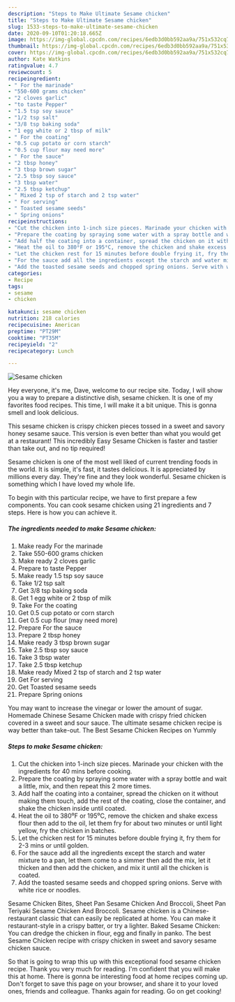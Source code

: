 ```yaml
---
description: "Steps to Make Ultimate Sesame chicken"
title: "Steps to Make Ultimate Sesame chicken"
slug: 1533-steps-to-make-ultimate-sesame-chicken
date: 2020-09-10T01:20:18.665Z
image: https://img-global.cpcdn.com/recipes/6edb3d0bb592aa9a/751x532cq70/sesame-chicken-recipe-main-photo.jpg
thumbnail: https://img-global.cpcdn.com/recipes/6edb3d0bb592aa9a/751x532cq70/sesame-chicken-recipe-main-photo.jpg
cover: https://img-global.cpcdn.com/recipes/6edb3d0bb592aa9a/751x532cq70/sesame-chicken-recipe-main-photo.jpg
author: Kate Watkins
ratingvalue: 4.7
reviewcount: 5
recipeingredient:
- " For the marinade"
- "550-600 grams chicken"
- "2 cloves garlic"
- "to taste Pepper"
- "1.5 tsp soy sauce"
- "1/2 tsp salt"
- "3/8 tsp baking soda"
- "1 egg white or 2 tbsp of milk"
- " For the coating"
- "0.5 cup potato or corn starch"
- "0.5 cup flour may need more"
- " For the sauce"
- "2 tbsp honey"
- "3 tbsp brown sugar"
- "2.5 tbsp soy sauce"
- "3 tbsp water"
- "2.5 tbsp ketchup"
- " Mixed 2 tsp of starch and 2 tsp water"
- " For serving"
- " Toasted sesame seeds"
- " Spring onions"
recipeinstructions:
- "Cut the chicken into 1-inch size pieces. Marinade your chicken with the ingredients for 40 mins before cooking."
- "Prepare the coating by spraying some water with a spray bottle and wait a little, mix, and then repeat this 2 more times."
- "Add half the coating into a container, spread the chicken on it without making them touch, add the rest of the coating, close the container, and shake the chicken inside until coated."
- "Heat the oil to 380⁰F or 195⁰C, remove the chicken and shake excess flour then add to the oil, let them fry for about two minutes or until light yellow, fry the chicken in batches."
- "Let the chicken rest for 15 minutes before double frying it, fry them for 2-3 mins or until golden."
- "For the sauce add all the ingredients except the starch and water mixture to a pan, let them come to a simmer then add the mix, let it thicken and then add the chicken, and mix it until all the chicken is coated."
- "Add the toasted sesame seeds and chopped spring onions. Serve with white rice or noodles."
categories:
- Recipe
tags:
- sesame
- chicken

katakunci: sesame chicken 
nutrition: 218 calories
recipecuisine: American
preptime: "PT29M"
cooktime: "PT35M"
recipeyield: "2"
recipecategory: Lunch

---
```



![Sesame chicken](https://img-global.cpcdn.com/recipes/6edb3d0bb592aa9a/751x532cq70/sesame-chicken-recipe-main-photo.jpg)

Hey everyone, it's me, Dave, welcome to our recipe site. Today, I will show you a way to prepare a distinctive dish, sesame chicken. It is one of my favorites food recipes. This time, I will make it a bit unique. This is gonna smell and look delicious.

This sesame chicken is crispy chicken pieces tossed in a sweet and savory honey sesame sauce. This version is even better than what you would get at a restaurant! This incredibly Easy Sesame Chicken is faster and tastier than take out, and no tip required!

Sesame chicken is one of the most well liked of current trending foods in the world. It is simple, it's fast, it tastes delicious. It is appreciated by millions every day. They're fine and they look wonderful. Sesame chicken is something which I have loved my whole life.


To begin with this particular recipe, we have to first prepare a few components. You can cook sesame chicken using 21 ingredients and 7 steps. Here is how you can achieve it.

<!--inarticleads1-->

##### The ingredients needed to make Sesame chicken:

1. Make ready  For the marinade
1. Take 550-600 grams chicken
1. Make ready 2 cloves garlic
1. Prepare to taste Pepper
1. Make ready 1.5 tsp soy sauce
1. Take 1/2 tsp salt
1. Get 3/8 tsp baking soda
1. Get 1 egg white or 2 tbsp of milk
1. Take  For the coating
1. Get 0.5 cup potato or corn starch
1. Get 0.5 cup flour (may need more)
1. Prepare  For the sauce
1. Prepare 2 tbsp honey
1. Make ready 3 tbsp brown sugar
1. Take 2.5 tbsp soy sauce
1. Take 3 tbsp water
1. Take 2.5 tbsp ketchup
1. Make ready  Mixed 2 tsp of starch and 2 tsp water
1. Get  For serving
1. Get  Toasted sesame seeds
1. Prepare  Spring onions


You may want to increase the vinegar or lower the amount of sugar. Homemade Chinese Sesame Chicken made with crispy fried chicken covered in a sweet and sour sauce. The ultimate sesame chicken recipe is way better than take-out. The Best Sesame Chicken Recipes on Yummly 

<!--inarticleads2-->

##### Steps to make Sesame chicken:

1. Cut the chicken into 1-inch size pieces. Marinade your chicken with the ingredients for 40 mins before cooking.
1. Prepare the coating by spraying some water with a spray bottle and wait a little, mix, and then repeat this 2 more times.
1. Add half the coating into a container, spread the chicken on it without making them touch, add the rest of the coating, close the container, and shake the chicken inside until coated.
1. Heat the oil to 380⁰F or 195⁰C, remove the chicken and shake excess flour then add to the oil, let them fry for about two minutes or until light yellow, fry the chicken in batches.
1. Let the chicken rest for 15 minutes before double frying it, fry them for 2-3 mins or until golden.
1. For the sauce add all the ingredients except the starch and water mixture to a pan, let them come to a simmer then add the mix, let it thicken and then add the chicken, and mix it until all the chicken is coated.
1. Add the toasted sesame seeds and chopped spring onions. Serve with white rice or noodles.


Sesame Chicken Bites, Sheet Pan Sesame Chicken And Broccoli, Sheet Pan Teriyaki Sesame Chicken And Broccoli. Sesame chicken is a Chinese-restaurant classic that can easily be replicated at home. You can make it restaurant-style in a crispy batter, or try a lighter. Baked Sesame Chicken: You can dredge the chicken in flour, egg and finally in panko. The best Sesame Chicken recipe with crispy chicken in sweet and savory sesame chicken sauce. 

So that is going to wrap this up with this exceptional food sesame chicken recipe. Thank you very much for reading. I'm confident that you will make this at home. There is gonna be interesting food at home recipes coming up. Don't forget to save this page on your browser, and share it to your loved ones, friends and colleague. Thanks again for reading. Go on get cooking!
